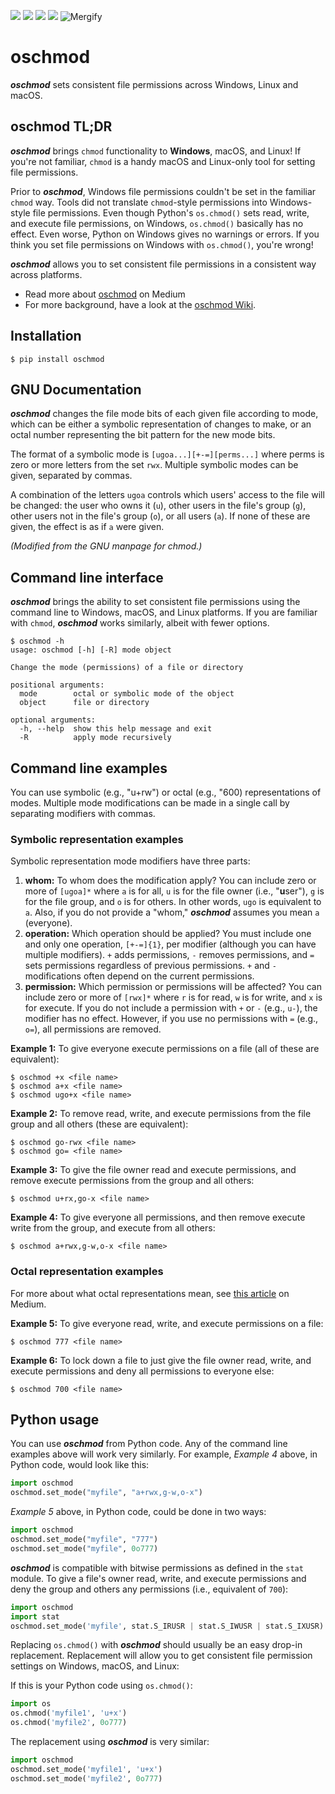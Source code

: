 <p>
    <a href="./LICENSE" alt="License">
        <img src="https://img.shields.io/github/license/YakDriver/oschmod.svg" /></a>
    <a href="http://travis-ci.org/YakDriver/oschmod" alt="Build status">
        <img src="https://travis-ci.org/YakDriver/oschmod.svg?branch=master" /></a>
    <a href="https://pypi.python.org/pypi/oschmod" alt="Python versions">
        <img src="https://img.shields.io/pypi/pyversions/oschmod.svg" /></a>
    <a href="https://pypi.python.org/pypi/oschmod" alt="Version">
        <img src="https://img.shields.io/pypi/v/oschmod.svg" /></a>
    <img src="https://img.shields.io/endpoint.svg?url=https://gh.mergify.io/badges/YakDriver/oschmod" alt="Mergify"/>
</p>

# oschmod

***oschmod*** sets consistent file permissions across Windows, Linux and macOS.

## oschmod TL;DR

***oschmod*** brings `chmod` functionality to **Windows**, macOS, and Linux! If you're not familiar, `chmod` is a handy macOS and Linux-only tool for setting file permissions. 

Prior to ***oschmod***, Windows file permissions couldn't be set in the familiar `chmod` way. Tools did not translate `chmod`-style permissions into Windows-style file permissions. Even though Python's `os.chmod()` sets read, write, and execute file permissions, on Windows, `os.chmod()` basically has no effect. Even worse, Python on Windows gives no warnings or errors. If you think you set file permissions on Windows with `os.chmod()`, you're wrong!

***oschmod*** allows you to set consistent file permissions in a consistent way across platforms.

* Read more about [oschmod](https://medium.com/@dirk.avery/securing-files-on-windows-macos-and-linux-7b2b9899992) on Medium
* For more background, have a look at the [oschmod Wiki](https://github.com/YakDriver/oschmod/wiki).

## Installation

```console
$ pip install oschmod
```

## GNU Documentation

***oschmod*** changes the file mode bits of each given file according to mode, which can be either a symbolic representation of changes to make, or an octal number representing the bit pattern for the new mode bits.

The format of a symbolic mode is `[ugoa...][+-=][perms...]` where perms is zero or more letters from the set `rwx`. Multiple symbolic modes can be given, separated by commas.

A combination of the letters `ugoa` controls which users' access to the file will be changed: the user who owns it (`u`), other users in the file's group (`g`), other users not in the file's group (`o`), or all users (`a`). If none of these are given, the effect is as if `a` were given.

*(Modified from the GNU manpage for chmod.)*

## Command line interface

***oschmod*** brings the ability to set consistent file permissions using the command line to Windows, macOS, and Linux platforms. If you are familiar with `chmod`, ***oschmod*** works similarly, albeit with fewer options.

```console
$ oschmod -h
usage: oschmod [-h] [-R] mode object

Change the mode (permissions) of a file or directory

positional arguments:
  mode        octal or symbolic mode of the object
  object      file or directory

optional arguments:
  -h, --help  show this help message and exit
  -R          apply mode recursively
```

## Command line examples

You can use symbolic (e.g., "u+rw") or octal (e.g., "600) representations of modes. Multiple mode modifications can be made in a single call by separating modifiers with commas.

### Symbolic representation examples

Symbolic representation mode modifiers have three parts:
    
1. **whom:** To whom does the modification apply? You can include zero or more of `[ugoa]*` where `a` is for all, `u` is for the file owner (i.e., "**u**ser"), `g` is for the file group, and `o` is for others. In other words, `ugo` is equivalent to `a`. Also, if you do not provide a "whom," ***oschmod*** assumes you mean `a` (everyone).
2. **operation:** Which operation should be applied? You must include one and only one operation, `[+-=]{1}`, per modifier (although you can have multiple modifiers). `+` adds permissions, `-` removes permissions, and `=` sets permissions regardless of previous permissions. `+` and `-` modifications often depend on the current permissions.
3. **permission:** Which permission or permissions will be affected? You can include zero or more of `[rwx]*` where `r` is for read, `w` is for write, and `x` is for execute. If you do not include a permission with `+` or `-` (e.g., `u-`), the modifier has no effect. However, if you use no permissions with `=` (e.g., `o=`), all permissions are removed.

**Example 1:** To give everyone execute permissions on a file (all of these are equivalent):

```console
$ oschmod +x <file name>
$ oschmod a+x <file name>
$ oschmod ugo+x <file name>
```

**Example 2:** To remove read, write, and execute permissions from the file group and all others (these are equivalent):

```console
$ oschmod go-rwx <file name>
$ oschmod go= <file name>
```

**Example 3:** To give the file owner read and execute permissions, and remove execute permissions from the group and all others:

```console
$ oschmod u+rx,go-x <file name>
```

**Example 4:** To give everyone all permissions, and then remove execute write from the group, and execute from all others:

```console
$ oschmod a+rwx,g-w,o-x <file name>
```

### Octal representation examples

For more about what octal representations mean, see [this article](https://medium.com/@dirk.avery/securing-files-on-windows-macos-and-linux-7b2b9899992) on Medium.

**Example 5:** To give everyone read, write, and execute permissions on a file:

```console
$ oschmod 777 <file name>
```

**Example 6:** To lock down a file to just give the file owner read, write, and execute permissions and deny all permissions to everyone else:

```console
$ oschmod 700 <file name>
```

## Python usage

You can use ***oschmod*** from Python code. Any of the command line examples above will work very similarly. For example, *Example 4* above, in Python code, would look like this:

```python
import oschmod
oschmod.set_mode("myfile", "a+rwx,g-w,o-x")
```

*Example 5* above, in Python code, could be done in two ways:

```python
import oschmod
oschmod.set_mode("myfile", "777")
oschmod.set_mode("myfile", 0o777)
```

***oschmod*** is compatible with bitwise permissions as defined in the `stat` module. To give a file's owner read, write, and execute permissions and deny the group and others any permissions (i.e., equivalent of `700`):

```python
import oschmod
import stat
oschmod.set_mode('myfile', stat.S_IRUSR | stat.S_IWUSR | stat.S_IXUSR)
```

Replacing `os.chmod()` with ***oschmod*** should usually be an easy drop-in replacement. Replacement will allow you to get consistent file permission settings on Windows, macOS, and Linux:

If this is your Python code using `os.chmod()`:

```python
import os
os.chmod('myfile1', 'u+x')
os.chmod('myfile2', 0o777)
```

The replacement using ***oschmod*** is very similar:

```python
import oschmod
oschmod.set_mode('myfile1', 'u+x')
oschmod.set_mode('myfile2', 0o777)
```
